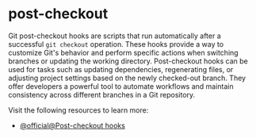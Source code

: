 # post-checkout

Git post-checkout hooks are scripts that run automatically after a successful `git checkout` operation. These hooks provide a way to customize Git's behavior and perform specific actions when switching branches or updating the working directory. Post-checkout hooks can be used for tasks such as updating dependencies, regenerating files, or adjusting project settings based on the newly checked-out branch. They offer developers a powerful tool to automate workflows and maintain consistency across different branches in a Git repository.

Visit the following resources to learn more:

- [@official@Post-checkout hooks](https://git-scm.com/docs/githooks#_post_checkout)